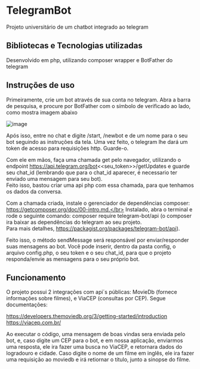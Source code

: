 # TelegramBot
Projeto universitário de um chatbot integrado ao telegram

## Bibliotecas e Tecnologias utilizadas
Desenvolvido em php, utilizando composer wrapper e BotFather do telegram

## Instruções de uso
Primeiramente, crie um bot através de sua conta no telegram. Abra a barra de pesquisa, e procure por BotFather com o símbolo de verificado ao lado, como mostra imagem abaixo

![image](https://user-images.githubusercontent.com/66044199/206327732-87441437-d848-4914-9fcd-b261cd66228f.png)

Após isso, entre no chat e digite /start, /newbot e de um nome para o seu bot seguindo as instruções da tela.
Uma vez feito, o telegram lhe dará um token de acesso para requisições http. Guarde-o.

Com ele em mãos, faça uma chamada get pelo navegador, utilizando o endpoint https://api.telegram.org/bot<<seu_token>>/getUpdates e guarde seu chat_id (lembrando que para o chat_id aparecer, é necessario ter enviado uma mensagem para seu bot).</br>
Feito isso, bastou criar uma api php com essa chamada, para que tenhamos os dados da conversa.

Com a chamada criada, instale o gerenciador de dependências composer: https://getcomposer.org/doc/00-intro.md.</br>
Instalado, abra o terminal e rode o seguinte comando:
composer require telegram-bot/api (o composer ira baixar as dependências do telegram ao seu projeto.</br>
Para mais detalhes, https://packagist.org/packages/telegram-bot/api).

Feito isso, o método sendMessage será responsável por enviar/responder suas mensagens ao bot.
Você pode inserir, dentro da pasta config, o arquivo config.php, o seu token e o seu chat_id, para que o projeto responda/envie as mensagens para o seu próprio bot.

## Funcionamento

O projeto possui 2 integrações com api´s públicas: MovieDb (fornece informações sobre filmes), e ViaCEP (consultas por CEP).
Segue documentações:</br>

https://developers.themoviedb.org/3/getting-started/introduction</br>
https://viacep.com.br/

Ao executar o código, uma mensagem de boas vindas sera enviada pelo bot, e, caso digite um CEP para o bot, e em nossa aplicação, enviarmos uma resposta, ele ira fazer uma busca no ViaCEP, e retornara dados do logradouro e cidade.
Caso digite o nome de um filme em inglês, ele ira fazer uma requisição ao moviedb e irá retiornar o título, junto a sinopse do filme.
